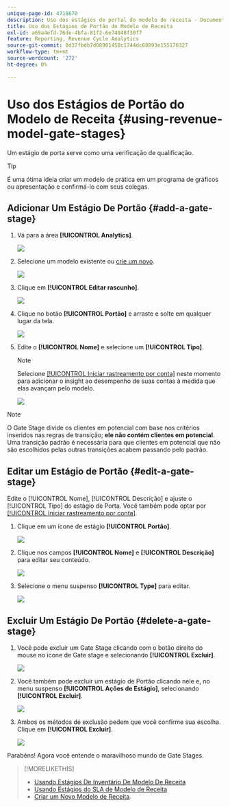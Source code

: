 ```yaml
---
unique-page-id: 4718670
description: Uso dos estágios de portal do modelo de receita - Documentação do Marketo - Documentação do produto
title: Uso dos Estágios de Portão do Modelo de Receita
exl-id: a69a4efd-76de-4bfa-81f2-6e74048f30f7
feature: Reporting, Revenue Cycle Analytics
source-git-commit: 0d37fbdb7d08901458c1744dc68893e155176327
workflow-type: tm+mt
source-wordcount: '272'
ht-degree: 0%

---
```


# Uso dos Estágios de Portão do Modelo de Receita {#using-revenue-model-gate-stages}

Um estágio de porta serve como uma verificação de qualificação.

>[!TIP]
>
>É uma ótima ideia criar um modelo de prática em um programa de gráficos ou apresentação e confirmá-lo com seus colegas.

## Adicionar Um Estágio De Portão {#add-a-gate-stage}

1. Vá para a área **[!UICONTROL Analytics]**.

   ![](assets/image2015-4-27-23-3a27-3a43.png)

1. Selecione um modelo existente ou [crie um novo](/help/marketo/product-docs/reporting/revenue-cycle-analytics/revenue-cycle-models/create-a-new-revenue-model.md).

   ![](assets/image2015-4-27-15-3a6-3a30.png)

1. Clique em **[!UICONTROL Editar rascunho]**.

   ![](assets/image2015-4-27-12-3a10-3a49.png)

1. Clique no botão **[!UICONTROL Portão]** e arraste e solte em qualquer lugar da tela.

   ![](assets/image2015-4-27-16-3a54-3a19.png)

1. Edite o **[!UICONTROL Nome]** e selecione um **[!UICONTROL Tipo]**.

   >[!NOTE]
   >
   >Selecione [[!UICONTROL Iniciar rastreamento por conta]](/help/marketo/product-docs/reporting/revenue-cycle-analytics/revenue-cycle-models/start-tracking-by-account-in-the-revenue-modeler.md) neste momento para adicionar o insight ao desempenho de suas contas à medida que elas avançam pelo modelo.

   ![](assets/image2015-4-28-12-3a1-3a7.png)

>[!NOTE]
>
>O Gate Stage divide os clientes em potencial com base nos critérios inseridos nas regras de transição; **ele não contém clientes em potencial**. Uma transição padrão é necessária para que clientes em potencial que não são escolhidos pelas outras transições acabem passando pelo padrão.

## Editar um Estágio de Portão {#edit-a-gate-stage}

Edite o [!UICONTROL Nome], [!UICONTROL Descrição] e ajuste o [!UICONTROL Tipo] do estágio de Porta. Você também pode optar por [[!UICONTROL Iniciar rastreamento por conta]](/help/marketo/product-docs/reporting/revenue-cycle-analytics/revenue-cycle-models/start-tracking-by-account-in-the-revenue-modeler.md).

1. Clique em um ícone de estágio **[!UICONTROL Portão]**.

   ![](assets/image2015-4-27-17-3a11-3a41.png)

1. Clique nos campos **[!UICONTROL Nome]** e **[!UICONTROL Descrição]** para editar seu conteúdo.

   ![](assets/image2015-4-28-12-3a17-3a22.png)

1. Selecione o menu suspenso **[!UICONTROL Type]** para editar.

   ![](assets/image2015-4-27-17-3a14-3a7.png)

## Excluir Um Estágio De Portão {#delete-a-gate-stage}

1. Você pode excluir um Gate Stage clicando com o botão direito do mouse no ícone de Gate stage e selecionando **[!UICONTROL Excluir]**.

   ![](assets/image2015-4-28-12-3a30-3a19.png)

1. Você também pode excluir um estágio de Portão clicando nele e, no menu suspenso **[!UICONTROL Ações de Estágio]**, selecionando **[!UICONTROL Excluir]**.

   ![](assets/image2015-4-28-12-3a56-3a28.png)

1. Ambos os métodos de exclusão pedem que você confirme sua escolha. Clique em **[!UICONTROL Excluir]**.

   ![](assets/image2015-4-28-12-3a52-3a22.png)

Parabéns! Agora você entende o maravilhoso mundo de Gate Stages.

>[!MORELIKETHIS]
>
>* [Usando Estágios De Inventário De Modelo De Receita](/help/marketo/product-docs/reporting/revenue-cycle-analytics/revenue-cycle-models/using-revenue-model-inventory-stages.md)
>* [Usando Estágios do SLA de Modelo de Receita](/help/marketo/product-docs/reporting/revenue-cycle-analytics/revenue-cycle-models/using-revenue-model-sla-stages.md)
>* [Criar um Novo Modelo de Receita](/help/marketo/product-docs/reporting/revenue-cycle-analytics/revenue-cycle-models/create-a-new-revenue-model.md).
